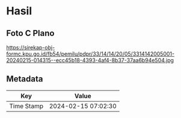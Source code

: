 # Hasil

## Foto C Plano

https://sirekap-obj-formc.kpu.go.id/fb54/pemilu/pdpr/33/14/14/20/05/3314142005001-20240215-014315--ecc45b18-4393-4af4-8b37-37aa6b94e504.jpg


## Metadata

| Key        | Value               |
| ---------- | ------------------- |
| Time Stamp | 2024-02-15 07:02:30 |



